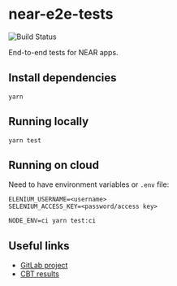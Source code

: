 # near-e2e-tests

![Build Status](https://gitlab.com/near-protocol/near-e2e-tests/badges/master/pipeline.svg)

End-to-end tests for NEAR apps.


## Install dependencies

```
yarn
```

## Running locally
```
yarn test
```

## Running on cloud

Need to have environment variables or `.env` file:

```
ELENIUM_USERNAME=<username>
SELENIUM_ACCESS_KEY=<password/access key>
```

```
NODE_ENV=ci yarn test:ci
```

## Useful links

- [GitLab project](https://gitlab.com/near-protocol/near-e2e-tests)
- [CBT results](https://app.crossbrowsertesting.com/selenium/results)
